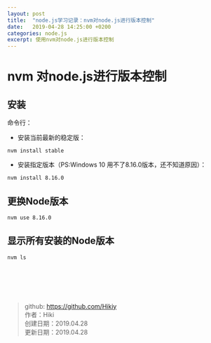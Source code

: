 ```yaml
---
layout: post
title:  "node.js学习记录：nvm对node.js进行版本控制"
date:   2019-04-28 14:25:00 +0200
categories: node.js
excerpt: 使用nvm对node.js进行版本控制
---
```


# nvm 对node.js进行版本控制

## 安装
命令行：  
- 安装当前最新的稳定版：
```
nvm install stable
```
- 安装指定版本（PS:Windows 10 用不了8.16.0版本，还不知道原因）：
```
nvm install 8.16.0
```

## 更换Node版本
```
nvm use 8.16.0
```
## 显示所有安装的Node版本
```
nvm ls
```

<br /><br /><br /><br />
> github: https://github.com/Hikiy  
> 作者：Hiki  
> 创建日期：2019.04.28  
> 更新日期：2019.04.28
